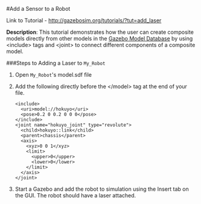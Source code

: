 #Add a Sensor to a Robot

Link to Tutorial - http://gazebosim.org/tutorials/?tut=add_laser

**Description**: This tutorial demonstrates how the user can create composite models directly from other models in the [Gazebo Model Database](https://bitbucket.org/osrf/gazebo_models/src) by using \<include> tags and \<joint> to connect different components of a composite model.

###Steps to Adding a Laser to `My_Robot`

1. Open `My_Robot`'s model.sdf file
2. Add the following directly before the \</model> tag at the end of your file.

    ```xhtml
    <include>
      <uri>model://hokuyo</uri>
      <pose>0.2 0 0.2 0 0 0</pose>
    </include>
    <joint name="hokuyo_joint" type="revolute">
      <child>hokuyo::link</child>
      <parent>chassis</parent>
      <axis>
        <xyz>0 0 1</xyz>
        <limit>
          <upper>0</upper>
          <lower>0</lower>
        </limit>
      </axis>
    </joint>
    ```
3. Start a Gazebo and add the robot to simulation using the Insert tab on the GUI. The robot should have a laser attached. 
